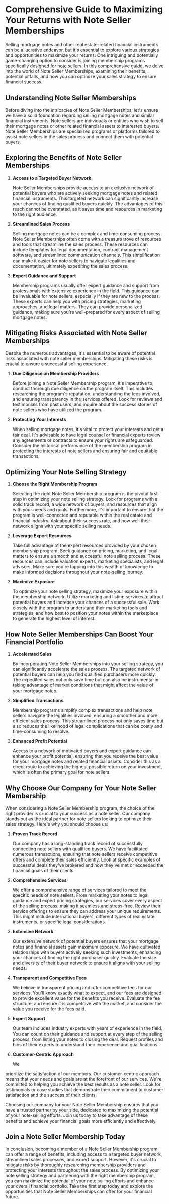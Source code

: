 # Comprehensive Guide to Maximizing Your Returns with Note Seller Memberships

Selling mortgage notes and other real estate-related financial instruments can be a lucrative endeavor, but it's essential to explore various strategies and opportunities to maximize your returns. One intriguing and potentially game-changing option to consider is joining membership programs specifically designed for note sellers. In this comprehensive guide, we delve into the world of Note Seller Memberships, examining their benefits, potential pitfalls, and how you can optimize your sales strategy to ensure financial success.

## Understanding Note Seller Memberships

Before diving into the intricacies of Note Seller Memberships, let's ensure we have a solid foundation regarding selling mortgage notes and similar financial instruments. Note sellers are individuals or entities who wish to sell their mortgage notes or other related financial assets to interested buyers. Note Seller Memberships are specialized programs or platforms tailored to assist note sellers in the sales process and connect them with potential buyers.

## Exploring the Benefits of Note Seller Memberships

1. **Access to a Targeted Buyer Network**

   Note Seller Memberships provide access to an exclusive network of potential buyers who are actively seeking mortgage notes and related financial instruments. This targeted network can significantly increase your chances of finding qualified buyers quickly. The advantages of this reach cannot be overstated, as it saves time and resources in marketing to the right audience.

2. **Streamlined Sales Process**

   Selling mortgage notes can be a complex and time-consuming process. Note Seller Memberships often come with a treasure trove of resources and tools that streamline the sales process. These resources can include templates for legal documentation, contract management software, and streamlined communication channels. This simplification can make it easier for note sellers to navigate legalities and documentation, ultimately expediting the sales process.

3. **Expert Guidance and Support**

   Membership programs usually offer expert guidance and support from professionals with extensive experience in the field. This guidance can be invaluable for note sellers, especially if they are new to the process. These experts can help you with pricing strategies, marketing approaches, and legal matters. They can provide personalized guidance, making sure you're well-prepared for every aspect of selling mortgage notes.

## Mitigating Risks Associated with Note Seller Memberships

Despite the numerous advantages, it's essential to be aware of potential risks associated with note seller memberships. Mitigating these risks is crucial to ensure a successful selling experience.

1. **Due Diligence on Membership Providers**

   Before joining a Note Seller Membership program, it's imperative to conduct thorough due diligence on the program itself. This includes researching the program's reputation, understanding the fees involved, and ensuring transparency in the services offered. Look for reviews and testimonials from past users, and inquire about the success stories of note sellers who have utilized the program.

2. **Protecting Your Interests**

   When selling mortgage notes, it's vital to protect your interests and get a fair deal. It's advisable to have legal counsel or financial experts review any agreements or contracts to ensure your rights are safeguarded. Consider the historical performance of the membership program in protecting the interests of note sellers and ensuring fair and equitable transactions.

## Optimizing Your Note Selling Strategy

1. **Choose the Right Membership Program**

   Selecting the right Note Seller Membership program is the pivotal first step in optimizing your note selling strategy. Look for programs with a solid track record, a wide network of buyers, and resources that align with your needs and goals. Furthermore, it's important to ensure that the program is well-connected and reputable within the real estate and financial industry. Ask about their success rate, and how well their network aligns with your specific selling needs.

2. **Leverage Expert Resources**

   Take full advantage of the expert resources provided by your chosen membership program. Seek guidance on pricing, marketing, and legal matters to ensure a smooth and successful note selling process. These resources can include valuation experts, marketing specialists, and legal advisors. Make sure you're tapping into this wealth of knowledge to make informed decisions throughout your note-selling journey.

3. **Maximize Exposure**

   To optimize your note selling strategy, maximize your exposure within the membership network. Utilize marketing and listing services to attract potential buyers and increase your chances of a successful sale. Work closely with the program to understand their marketing tools and strategies, and how best to position your notes within the marketplace to generate the highest level of interest.

## How Note Seller Memberships Can Boost Your Financial Portfolio

1. **Accelerated Sales**

   By incorporating Note Seller Memberships into your selling strategy, you can significantly accelerate the sales process. The targeted network of potential buyers can help you find qualified purchasers more quickly. The expedited sales not only save time but can also be instrumental in taking advantage of market conditions that might affect the value of your mortgage notes.

2. **Simplified Transactions**

   Membership programs simplify complex transactions and help note sellers navigate the legalities involved, ensuring a smoother and more efficient sales process. This streamlined process not only saves time but also reduces the likelihood of legal complications that can be costly and time-consuming to resolve.

3. **Enhanced Profit Potential**

   Access to a network of motivated buyers and expert guidance can enhance your profit potential, ensuring that you receive the best value for your mortgage notes and related financial assets. Consider this as a direct route to achieving the highest possible return on your investment, which is often the primary goal for note sellers.

## Why Choose Our Company for Your Note Seller Membership

When considering a Note Seller Membership program, the choice of the right provider is crucial to your success as a note seller. Our company stands out as the ideal partner for note sellers looking to optimize their sales strategy. Here's why you should choose us:

1. **Proven Track Record**

   Our company has a long-standing track record of successfully connecting note sellers with qualified buyers. We have facilitated numerous transactions, ensuring that note sellers receive competitive offers and complete their sales efficiently. Look at specific examples of successful deals they've brokered and how they've met or exceeded the financial goals of their clients.

2. **Comprehensive Services**

   We offer a comprehensive range of services tailored to meet the specific needs of note sellers. From marketing your notes to legal guidance and expert pricing strategies, our services cover every aspect of the selling process, making it seamless and stress-free. Review their service offerings to ensure they can address your unique requirements. This might include international buyers, different types of real estate instruments, or specific legal considerations.

3. **Extensive Network**

   Our extensive network of potential buyers ensures that your mortgage notes and financial assets gain maximum exposure. We have cultivated relationships with buyers actively seeking such investments, enhancing your chances of finding the right purchaser quickly. Evaluate the size and diversity of their buyer network to ensure it aligns with your selling needs.

4. **Transparent and Competitive Fees**

   We believe in transparent pricing and offer competitive fees for our services. You'll know exactly what to expect, and our fees are designed to provide excellent value for the benefits you receive. Evaluate the fee structure, and ensure it is competitive with the market, and consider the value you receive for the fees paid.

5. **Expert Support**

   Our team includes industry experts with years of experience in the field. You can count on their guidance and support at every step of the selling process, from listing your notes to closing the deal. Request profiles and bios of their experts to understand their experience and qualifications.

6. **Customer-Centric Approach**

   We

prioritize the satisfaction of our members. Our customer-centric approach means that your needs and goals are at the forefront of our services. We're committed to helping you achieve the best results as a note seller. Look for testimonials or case studies that demonstrate their commitment to customer satisfaction and the success of their clients.

Choosing our company for your Note Seller Membership ensures that you have a trusted partner by your side, dedicated to maximizing the potential of your note-selling efforts. Join us today to take advantage of these benefits and achieve your financial goals more efficiently and effectively.

## Join a Note Seller Membership Today

In conclusion, becoming a member of a Note Seller Membership program can offer a range of benefits, including access to a targeted buyer network, streamlined sales processes, and expert support. However, it's crucial to mitigate risks by thoroughly researching membership providers and protecting your interests throughout the sales process. By optimizing your note selling strategy and partnering with the right membership program, you can maximize the potential of your note selling efforts and enhance your overall financial portfolio. Take the first step today and explore the opportunities that Note Seller Memberships can offer for your financial future.
